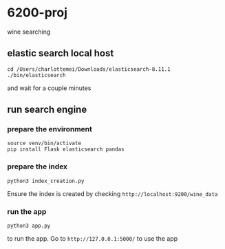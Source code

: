 # 6200-proj
wine searching

## elastic search local host
```
cd /Users/charlottemei/Downloads/elasticsearch-8.11.1
./bin/elasticsearch
```
and wait for a couple minutes

## run search engine
### prepare the environment
```
source venv/bin/activate
pip install Flask elasticsearch pandas
```

### prepare the index
```
python3 index_creation.py
```
Ensure the index is created by checking `http://localhost:9200/wine_data`

### run the app
```
python3 app.py
```
to run the app. Go to `http://127.0.0.1:5000/` to use the app
